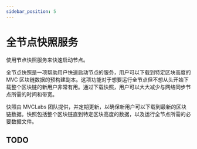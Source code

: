 ```yaml
---
sidebar_position: 5
---
```

# 全节点快照服务

使用节点快照服务来快速启动节点。

全节点快照是一项帮助用户快速启动节点的服务，用户可以下载到特定区块高度的 MVC 区块链数据的预构建副本。这项功能对于想要运行全节点但不想从头开始下载整个区块链的新用户非常有用。通过下载快照，用户可以大大减少与网络同步节点所需的时间和带宽。

快照由 MVCLabs 团队提供，并定期更新，以确保新用户可以下载到最新的区块链数据。快照包括整个区块链直到特定区块高度的数据，以及运行全节点所需的必要数据文件。

## TODO
